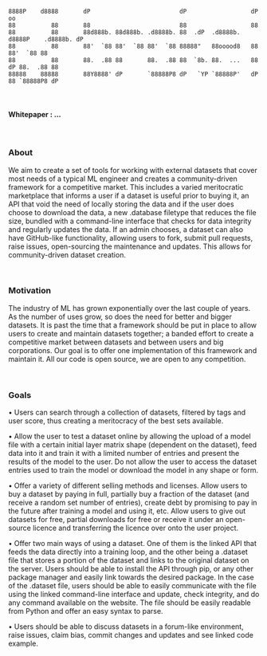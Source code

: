 ```
8888P    d8888       dP                         dP                  dP               oo 
88          88       88                         88                  88                  
88          88       88d888b. 88d888b. .d8888b. 88  .dP  .d8888b. d8888P    .d8888b. dP 
88          88       88'  `88 88'  `88 88'  `88 88888"   88ooood8   88      88'  `88 88 
88          88       88.  .88 88       88.  .88 88  `8b. 88.  ...   88   dP 88.  .88 88 
88888    88888       88Y8888' dP       `88888P8 dP   `YP `88888P'   dP   88 `88888P8 dP                 
```

&nbsp;

#### Whitepaper : ...

&nbsp;

### About
We aim to create a set of tools for working with external datasets that cover most needs of a typical ML engineer and creates a community-driven framework for a competitive market. This includes a varied meritocratic marketplace that informs a user if a dataset is useful prior to buying it, an API that void the need of locally storing the data and if the user does choose to download the data, a new .database filetype that reduces the file size, bundled with a command-line interface that checks for data integrity and regularly updates the data. If an admin chooses, a dataset can also have GitHub-like functionality, allowing users to fork, submit pull requests, raise issues, open-sourcing the maintenance and updates. This allows for community-driven dataset creation.

&nbsp;
&nbsp;

### Motivation
The industry of ML has grown exponentially over the last couple of years. As the number of uses grow, so does the need for better and bigger datasets. It is past the time that a framework should be put in place to allow users to create and maintain datasets together; a banded effort to create a competitive market between datasets and between users and big corporations. Our goal is to offer one implementation of this framework and maintain it. All our code is open source, we are open to any competition. 

&nbsp;
&nbsp;

### Goals
  •	Users can search through a collection of datasets, filtered by tags and user score, thus creating a meritocracy of the best sets available.

  •	Allow the user to test a dataset online by allowing the upload of a model file with a certain initial layer matrix shape (dependent on the dataset), feed data into it and train it with a limited number of entries and present the results of the model to the user. Do not allow the user to access the dataset entries used to train the model or download the model in any shape or form. 

  •	Offer a variety of different selling methods and licenses. Allow users to buy a dataset by paying in full, partially buy a fraction of the dataset (and receive a random set number of entries), create debt by promising to pay in the future after training a model and using it, etc. Allow users to give out datasets for free, partial downloads for free or receive it under an open-source licence and transferring the licence over onto the user project. 

  •	Offer two main ways of using a dataset. One of them is the linked API that feeds the data directly into a training loop, and the other being a .dataset file that stores a portion of the dataset and links to the original dataset on the server. Users should be able to install the API through pip, or any other package manager and easily link towards the desired package. In the case of the .dataset file, users should be able to easily communicate with the file using the linked command-line interface and update, check integrity, and do any command available on the website. The file should be easily readable from Python and offer an easy syntax to parse.

  •	Users should be able to discuss datasets in a forum-like environment, raise issues, claim bias, commit changes and updates and see linked code example.

